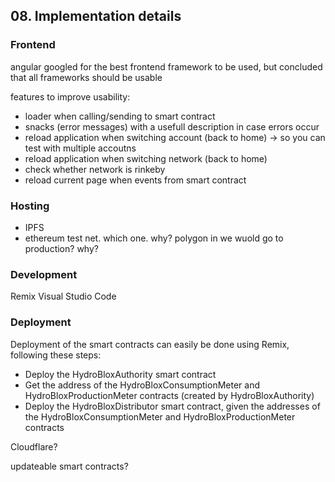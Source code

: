 ## 08. Implementation details

### Frontend

angular
googled for the best frontend framework to be used, but concluded that all frameworks should be usable

features to improve usability:
- loader when calling/sending to smart contract
- snacks (error messages) with a usefull description in case errors occur
- reload application when switching account (back to home) -> so you can test with multiple accoutns
- reload application when switching network (back to home)
- check whether network is rinkeby
- reload current page when events from smart contract

### Hosting

- IPFS
- ethereum test net. which one. why? polygon in we wuold go to production? why?

### Development

Remix
Visual Studio Code

### Deployment

Deployment of the smart contracts can easily be done using Remix, following these steps:
- Deploy the HydroBloxAuthority smart contract
- Get the address of the HydroBloxConsumptionMeter and HydroBloxProductionMeter contracts (created by HydroBloxAuthority)
- Deploy the HydroBloxDistributor smart contract, given the addresses of the HydroBloxConsumptionMeter and HydroBloxProductionMeter contracts

Cloudflare?

updateable smart contracts?
